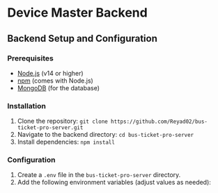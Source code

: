 # Device Master Backend

## Backend Setup and Configuration

### Prerequisites
- [Node.js](https://nodejs.org/) (v14 or higher)
- [npm](https://www.npmjs.com/) (comes with Node.js)
- [MongoDB](https://www.mongodb.com/) (for the database)

### Installation
1. Clone the repository: `git clone https://github.com/Reyad02/bus-ticket-pro-server.git`
2. Navigate to the backend directory: `cd bus-ticket-pro-server`
3. Install dependencies: `npm install`

### Configuration
1. Create a `.env` file in the `bus-ticket-pro-server` directory.
2. Add the following environment variables (adjust values as needed):
